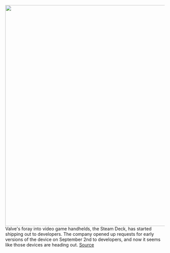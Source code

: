 <img src='https://cdn.vox-cdn.com/thumbor/71xcx-FjeVEa1mrkL4TCN0Hta4w=/0x0:1200x708/1200x800/filters:focal(504x258:696x450)/cdn.vox-cdn.com/uploads/chorus_image/image/69857061/f6b29587c2ae8bbc1d66b83d7d0378febd6f6582.0.png' width='700px' /><br/>
Valve's foray into video game handhelds, the Steam Deck, has started shipping out to developers. The company opened up requests for early versions of the device on September 2nd to developers, and now it seems like those devices are heading out.
<a href='https://www.theverge.com/2021/9/14/22673732/valve-steam-deck-dev-kits-shipping'> Source <a/>